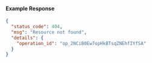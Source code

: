 
#### Example Response
```json
{
  "status_code": 404,
  "msg": "Resource not found",
  "details": {
    "operation_id": "op_2NCiB0Ew7opHkBTsqZNEhfIYfSA"
  }
}